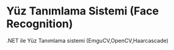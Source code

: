 # Yüz Tanımlama Sistemi (Face Recognition)
.NET ile Yüz Tanımlama sistemi (EmguCV,OpenCV,Haarcascade)
